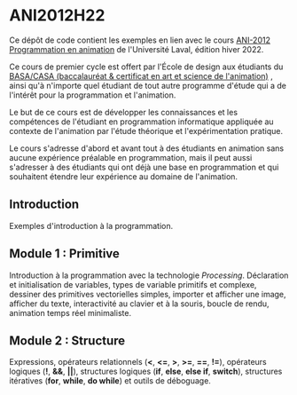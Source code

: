 # ANI2012H22

Ce dépôt de code contient les exemples en lien avec le cours [ANI-2012 Programmation en animation](https://www.distance.ulaval.ca/etudes/cours/programmation-en-animation) de l'Université Laval, édition hiver 2022.

Ce cours de premier cycle est offert par l'École de design aux étudiants du [BASA/CASA (baccalauréat & certificat en art et science de l'animation)](https://www.design.ulaval.ca/programmes/baccalaureat-art-science-animation.html) , ainsi qu'à n'importe quel étudiant de tout autre programme d'étude qui a de l'intérêt pour la programmation et l'animation.

Le but de ce cours est de développer les connaissances et les compétences de l'étudiant en programmation informatique appliquée au contexte de l'animation par l'étude théorique et l'expérimentation pratique.

Le cours s'adresse d'abord et avant tout à des étudiants en animation sans aucune expérience préalable en programmation, mais il peut aussi s'adresser à des étudiants qui ont déjà une base en programmation et qui souhaitent étendre leur expérience au domaine de l'animation.

## Introduction

Exemples d'introduction à la programmation.

## Module 1 : Primitive

Introduction à la programmation avec la technologie *Processing*. Déclaration et initialisation de variables, types de variable primitifs et complexe, dessiner des primitives vectorielles simples, importer et afficher une image, afficher du texte, interactivité au clavier et à la souris, boucle de rendu, animation temps réel minimaliste.

## Module 2 : Structure

Expressions, opérateurs relationnels (**<**, **<=**, **>**, **>=**, **==**, **!=**), opérateurs logiques (**!**, **&&**, **||**), structures logiques (**if**, **else**, **else if**, **switch**), structures itératives (**for**, **while**, **do while**) et outils de déboguage.
